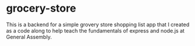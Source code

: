 # grocery-store
This is a backend for a simple grovery store shopping list app that I created as a code along to help teach the fundamentals of express and node.js at General Assembly. 
